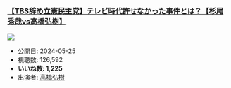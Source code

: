 ### [【TBS辞め立憲民主党】テレビ時代許せなかった事件とは？【杉尾秀哉vs高橋弘樹】](https://www.youtube.com/watch?v=I7Oh2LQx9d0)
[![](https://img.youtube.com/vi/I7Oh2LQx9d0/sddefault.jpg)](https://www.youtube.com/watch?v=I7Oh2LQx9d0)
-   公開日: 2024-05-25
-   視聴数: 126,592
-   **いいね数: 1,225**
-   出演者: [高橋弘樹](/rehacq_fan/people/高橋弘樹 "wikilink")
